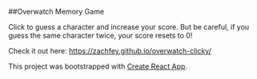 ##Overwatch Memory Game

Click to guess a character and increase your score. But be careful, if you guess the same character twice, your score resets to 0!

Check it out here: https://zachfey.github.io/overwatch-clicky/

This project was bootstrapped with [Create React App](https://github.com/facebook/create-react-app).
